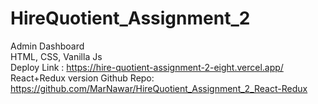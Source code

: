 # HireQuotient_Assignment_2
Admin Dashboard<br>
HTML, CSS, Vanilla Js <br>
Deploy Link : https://hire-quotient-assignment-2-eight.vercel.app/<br>
React+Redux version Github Repo: https://github.com/MarNawar/HireQuotient_Assignment_2_React-Redux
